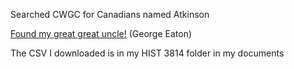 Searched CWGC for Canadians named Atkinson

[Found my great great uncle!] (George Eaton)

The CSV I downloaded is in my HIST 3814 folder in my documents

[Found my great great uncle!]: <https://www.cwgc.org/find/find-war-dead/results?lastName=Atkinson&tab=wardead&fq_servedwithliteral=Canadian>

